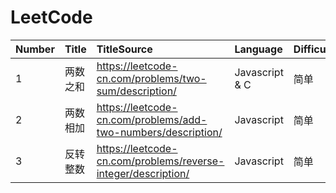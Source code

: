 ﻿<style>
table th:last-of-type {
    width: 100px;
}
</style>
# LeetCode
|Number|Title|TitleSource|Language|Difficulty|CodeSource|
|:---|:---|:---|:---|:---|:---|
|1|两数之和|https://leetcode-cn.com/problems/two-sum/description/|Javascript & C|简单|https://github.com/liulian0519/LeetCode/blob/master/%E4%B8%A4%E6%95%B0%E4%B9%8B%E5%92%8C.txt|
|2|两数相加|https://leetcode-cn.com/problems/add-two-numbers/description/|Javascript|简单|https://github.com/liulian0519/LeetCode/blob/master/%E4%B8%A4%E6%95%B0%E7%9B%B8%E5%8A%A0.txt|
|3|反转整数|https://leetcode-cn.com/problems/reverse-integer/description/|Javascript|简单|https://github.com/liulian0519/LeetCode/blob/master/%E5%8F%8D%E8%BD%AC%E6%95%B4%E6%95%B0.js|


